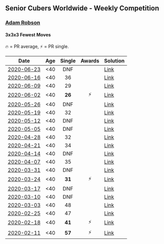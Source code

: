 <style>table {white-space: nowrap;}</style>

## Senior Cubers Worldwide - Weekly Competition
### [Adam Robson](../adam_robson.md)
#### 3x3x3 Fewest Moves

🔥 = PR average, ⚡ = PR single.

| Date | Age | Single | Awards | Solution |
| :--: | :--: | :--: | :--: | :-- |
| [2020-06-23](../../results/333fm/2020-06-23.md) | <40 | DNF |  | [Link](https://www.facebook.com/events/284763775909443/permalink/288363335549487/) |
| [2020-06-16](../../results/333fm/2020-06-16.md) | <40 | 36 |  | [Link](https://www.facebook.com/events/753945178677521/permalink/754313368640702/) |
| [2020-06-09](../../results/333fm/2020-06-09.md) | <40 | 29 |  | [Link](https://www.facebook.com/events/855783411578420/permalink/856901441466617/) |
| [2020-06-02](../../results/333fm/2020-06-02.md) | <40 | **26** | ⚡ | [Link](https://www.facebook.com/events/3920457157996941/permalink/3937885802920743/) |
| [2020-05-26](../../results/333fm/2020-05-26.md) | <40 | DNF |  | [Link](https://www.facebook.com/events/2622968941252005/permalink/2624514677764098/) |
| [2020-05-19](../../results/333fm/2020-05-19.md) | <40 | 32 |  | [Link](https://www.facebook.com/events/568280284126471/permalink/568550517432781/) |
| [2020-05-12](../../results/333fm/2020-05-12.md) | <40 | DNF |  | [Link](https://www.facebook.com/events/2563130363933815/permalink/2563354400578078/) |
| [2020-05-05](../../results/333fm/2020-05-05.md) | <40 | DNF |  | [Link](https://www.facebook.com/events/271150663928664/permalink/272946070415790/) |
| [2020-04-28](../../results/333fm/2020-04-28.md) | <40 | 32 |  | [Link](https://www.facebook.com/events/339284923718995/permalink/340722156908605/) |
| [2020-04-21](../../results/333fm/2020-04-21.md) | <40 | 34 |  | [Link](https://www.facebook.com/events/573932290186676/permalink/575276710052234/) |
| [2020-04-14](../../results/333fm/2020-04-14.md) | <40 | DNF |  | [Link](https://www.facebook.com/events/1537311246473343/permalink/1538327449705056/) |
| [2020-04-07](../../results/333fm/2020-04-07.md) | <40 | 35 |  | [Link](https://www.facebook.com/events/253518435802861/permalink/253622479125790/) |
| [2020-03-31](../../results/333fm/2020-03-31.md) | <40 | DNF |  | [Link](https://www.facebook.com/events/500266387310754/permalink/501846950486031/) |
| [2020-03-24](../../results/333fm/2020-03-24.md) | <40 | **31** | ⚡ | [Link](https://www.facebook.com/events/500266387310754/permalink/501846950486031/) |
| [2020-03-17](../../results/333fm/2020-03-17.md) | <40 | DNF |  | [Link](https://www.facebook.com/events/210706923625115/permalink/212164103479397/) |
| [2020-03-10](../../results/333fm/2020-03-10.md) | <40 | DNF |  | [Link](https://www.facebook.com/events/640532176759268/permalink/641414366671049/) |
| [2020-03-03](../../results/333fm/2020-03-03.md) | <40 | 48 |  | [Link](https://www.facebook.com/events/235909040903027/permalink/238294293997835/) |
| [2020-02-25](../../results/333fm/2020-02-25.md) | <40 | 47 |  | [Link](https://www.facebook.com/events/215751886207638/permalink/218167222632771/) |
| [2020-02-18](../../results/333fm/2020-02-18.md) | <40 | **41** | ⚡ | [Link](https://www.facebook.com/groups/1604105099735401/permalink/2146673152145257/) |
| [2020-02-11](../../results/333fm/2020-02-11.md) | <40 | **57** | ⚡ | [Link](https://www.facebook.com/groups/1604105099735401/permalink/2138923996253506/) |


<!-- Global site tag (gtag.js) - Google Analytics -->
<script async src="https://www.googletagmanager.com/gtag/js?id=UA-86348435-3"></script>
<script>window.dataLayer = window.dataLayer || []; function gtag() {dataLayer.push(arguments);} gtag('js', new Date()); gtag('config', 'UA-86348435-3');</script>

